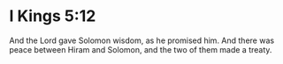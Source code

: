 # I Kings 5:12

And the Lord gave Solomon wisdom, as he promised him. And there was peace between Hiram and Solomon, and the two of them made a treaty.
